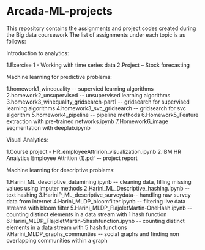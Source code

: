 # Arcada-ML-projects
This repository contains the assignments and project codes created during the Big data coursework
The list of assignments under each topic is as follows:

Introduction to analytics:
 
  1.Exercise 1 - Working with time series data
  2.Project – Stock forecasting

Machine learning for predictive problems:
 
  1.homework1_winequality -- supervied learning algorithms
  2.homework2_unsupervised -- unsupervised learning algorithms
  3.homework3_winequality_gridsearch-part1 -- gridsearch for supervised learning algorithms
  4.homework3_svc_gridsearch -- gridsearch for svc algorithm
  5.homework4_pipeline -- pipeline methods
  6.Homework5_Feature extraction with pre-trained networks.ipynb
  7.Homework6_image segmentation with deeplab.ipynb
  
Visual Analytics:
 
  1.Course project - HR_employeeAttririon_visualization.ipynb
  2.IBM HR Analytics Employee Attrition (1).pdf -- project report
  
Machine learning for descriptive problems:
  
  1.Harini_ML_descriptive_datamining.ipynb -- cleaning data, filling missing values using imputer methods
  2.Harini_ML_Descriptive_hashing.ipynb -- text hashing
  3.HariniP_ML_descriptive_surveydata-- handling raw survey data from internet
  4.Harini_MLDP_bloomfilter.ipynb -- filtering live data streams with bloom filter
  5.Harini_MLDP_FlajoletMartin-OneHash.ipynb -- counting distinct elements in a data stream with 1 hash function
  6.Harini_MLDP_FlajoletMartin-5hashfunction.ipynb -- counting distinct elements in a data stream with 5 hash functions
  7.Harini_MLDP_graphs_communties -- social graphs and finding non overlapping communities within a graph
  
